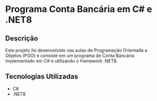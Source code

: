 # Programa Conta Bancária em C# e .NET8

## Descrição
Este projeto foi desenvolvido nas aulas de Programação Orientada a Objetos (POO) e consiste em um programa de Conta Bancária implementado em C# e utilizando o framework .NET8.

## Tecnologias Utilizadas
- C#
- .NET8
